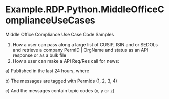 # Example.RDP.Python.MiddleOfficeComplianceUseCases

Middle Office Compliance Use Case Code Samples

1.	How a user can pass along a large list of CUSIP, ISIN and or SEDOLs and retrieve a company PermID | OrgName and status as an API response or as a bulk file
2.	How a user can make a API Req/Res call for news:

  a)  Published in the last 24 hours, where  

  b)  The messages are tagged with PermIds (1, 2, 3, 4)

  c)  And the messages contain topic codes (x, y or z) 
